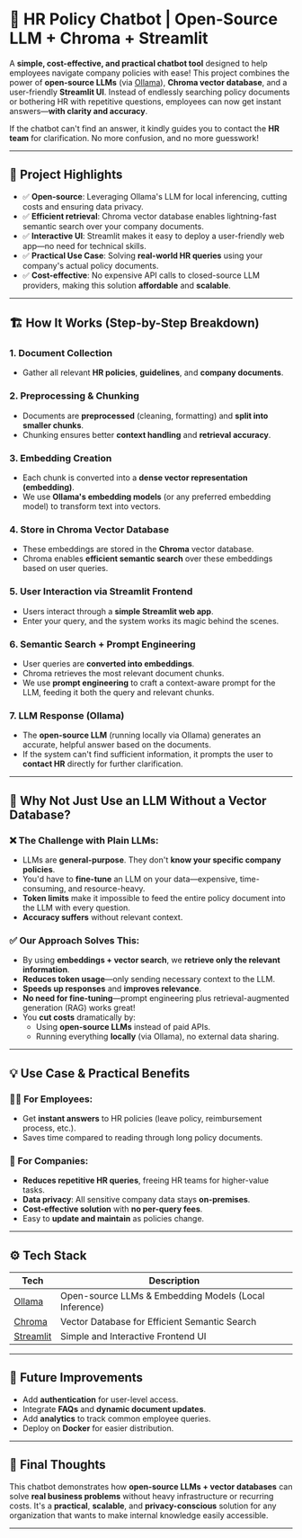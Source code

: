 # 🧠 HR Policy Chatbot | Open-Source LLM + Chroma + Streamlit

A **simple, cost-effective, and practical chatbot tool** designed to help employees navigate company policies with ease! This project combines the power of **open-source LLMs** (via [Ollama](https://ollama.ai/)), **Chroma vector database**, and a user-friendly **Streamlit UI**. Instead of endlessly searching policy documents or bothering HR with repetitive questions, employees can now get instant answers—**with clarity and accuracy**.

If the chatbot can't find an answer, it kindly guides you to contact the **HR team** for clarification. No more confusion, and no more guesswork!

---

## 🚀 Project Highlights

- ✅ **Open-source**: Leveraging Ollama's LLM for local inferencing, cutting costs and ensuring data privacy.
- ✅ **Efficient retrieval**: Chroma vector database enables lightning-fast semantic search over your company documents.
- ✅ **Interactive UI**: Streamlit makes it easy to deploy a user-friendly web app—no need for technical skills.
- ✅ **Practical Use Case**: Solving **real-world HR queries** using your company's actual policy documents.
- ✅ **Cost-effective**: No expensive API calls to closed-source LLM providers, making this solution **affordable** and **scalable**.

---

## 🏗️ How It Works (Step-by-Step Breakdown)

### 1. **Document Collection**
- Gather all relevant **HR policies**, **guidelines**, and **company documents**.
  
### 2. **Preprocessing & Chunking**
- Documents are **preprocessed** (cleaning, formatting) and **split into smaller chunks**.
- Chunking ensures better **context handling** and **retrieval accuracy**.

### 3. **Embedding Creation**
- Each chunk is converted into a **dense vector representation (embedding)**.
- We use **Ollama's embedding models** (or any preferred embedding model) to transform text into vectors.

### 4. **Store in Chroma Vector Database**
- These embeddings are stored in the **Chroma** vector database.
- Chroma enables **efficient semantic search** over these embeddings based on user queries.

### 5. **User Interaction via Streamlit Frontend**
- Users interact through a **simple Streamlit web app**.
- Enter your query, and the system works its magic behind the scenes.

### 6. **Semantic Search + Prompt Engineering**
- User queries are **converted into embeddings**.
- Chroma retrieves the most relevant document chunks.
- We use **prompt engineering** to craft a context-aware prompt for the LLM, feeding it both the query and relevant chunks.

### 7. **LLM Response (Ollama)**
- The **open-source LLM** (running locally via Ollama) generates an accurate, helpful answer based on the documents.
- If the system can't find sufficient information, it prompts the user to **contact HR** directly for further clarification.

---

## 🎯 Why Not Just Use an LLM Without a Vector Database?

### ❌ The Challenge with Plain LLMs:
- LLMs are **general-purpose**. They don't **know your specific company policies**.
- You'd have to **fine-tune** an LLM on your data—expensive, time-consuming, and resource-heavy.
- **Token limits** make it impossible to feed the entire policy document into the LLM with every question.
- **Accuracy suffers** without relevant context.

### ✅ Our Approach Solves This:
- By using **embeddings + vector search**, we **retrieve only the relevant information**.
- **Reduces token usage**—only sending necessary context to the LLM.
- **Speeds up responses** and **improves relevance**.
- **No need for fine-tuning**—prompt engineering plus retrieval-augmented generation (RAG) works great!
- You **cut costs** dramatically by:
  - Using **open-source LLMs** instead of paid APIs.
  - Running everything **locally** (via Ollama), no external data sharing.

---

## 💡 Use Case & Practical Benefits

### 👩‍💼 For Employees:
- Get **instant answers** to HR policies (leave policy, reimbursement process, etc.).
- Saves time compared to reading through long policy documents.

### 🏢 For Companies:
- **Reduces repetitive HR queries**, freeing HR teams for higher-value tasks.
- **Data privacy**: All sensitive company data stays **on-premises**.
- **Cost-effective solution** with **no per-query fees**.
- Easy to **update and maintain** as policies change.

---

## ⚙️ Tech Stack

| Tech      | Description                                          |
|-----------|------------------------------------------------------|
| [Ollama](https://ollama.ai/)   | Open-source LLMs & Embedding Models (Local Inference) |
| [Chroma](https://www.trychroma.com/)   | Vector Database for Efficient Semantic Search |
| [Streamlit](https://streamlit.io/)  | Simple and Interactive Frontend UI               |

---

## 🔮 Future Improvements

- Add **authentication** for user-level access.
- Integrate **FAQs** and **dynamic document updates**.
- Add **analytics** to track common employee queries.
- Deploy on **Docker** for easier distribution.

---

## 📌 Final Thoughts

This chatbot demonstrates how **open-source LLMs + vector databases** can solve **real business problems** without heavy infrastructure or recurring costs. It's a **practical**, **scalable**, and **privacy-conscious** solution for any organization that wants to make internal knowledge easily accessible.

---
